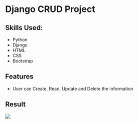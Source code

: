 # Django CRUD Project

## Skills Used:
* Python
* Django
* HTML
* CSS
* Bootstrap

## Features
* User can Create, Read, Update and Delete the information

## Result
![](result.gif)
